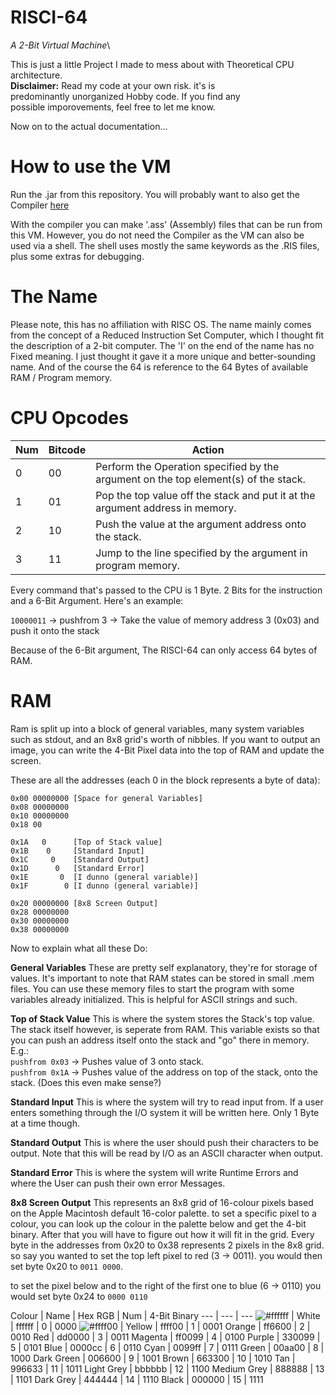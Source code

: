 # RISCI-64
*A 2-Bit Virtual Machine*\

This is just a little Project I made to mess about with Theoretical CPU architecture.\
**Disclaimer:** Read my code at your own risk. it's is\
predominantly unorganized Hobby code. If you find any\
possible imporovements, feel free to let me know.

Now on to the actual documentation...

# How to use the VM
Run the .jar from this repository.
You will probably want to also get the Compiler [here](https://github.com/Sam36502/RISCompile)

With the compiler you can make '.ass' (Assembly) files that can be run from this VM.
However, you do not need the Compiler as the VM can also be used via a shell.
The shell uses mostly the same keywords as the .RIS files, plus some extras for debugging.

# The Name
Please note, this has no affiliation with RISC OS. The name mainly comes
from the concept of a Reduced Instruction Set Computer, which I thought fit
the description of a 2-bit computer. The 'I' on the end of the name has no
Fixed meaning. I just thought it gave it a more unique and better-sounding
name. And of the course the 64 is reference to the 64 Bytes of available RAM / Program memory.

# CPU Opcodes
Num | Bitcode | Action
--- | --- | ---
0 | 00 | Perform the Operation specified by the argument on the top element(s) of the stack.
1 | 01 | Pop the top value off the stack and put it at the argument address in memory.
2 | 10 | Push the value at the argument address onto the stack.
3 | 11 | Jump to the line specified by the argument in program memory.

Every command that's passed to the CPU is 1 Byte.
2 Bits for the instruction and a 6-Bit Argument.
Here's an example:

`10000011` -> pushfrom 3 -> Take the value of memory address 3 (0x03) and push it onto the stack

Because of the 6-Bit argument, The RISCI-64 can only access 64 bytes of RAM.

# RAM

Ram is split up into a block of general variables, many system variables such as stdout, and an 8x8 grid's worth of nibbles.
If you want to output an image, you can write the 4-Bit Pixel data into the top of RAM and update the screen.

These are all the addresses (each 0 in the block represents a byte of data):

```
0x00 00000000 [Space for general Variables]
0x08 00000000
0x10 00000000
0x18 00

0x1A   0      [Top of Stack value]
0x1B    0     [Standard Input]
0x1C     0    [Standard Output]
0x1D      0   [Standard Error]
0x1E       0  [I dunno (general variable)]
0x1F        0 [I dunno (general variable)]

0x20 00000000 [8x8 Screen Output]
0x28 00000000
0x30 00000000
0x38 00000000
```
Now to explain what all these Do:

**General Variables**
These are pretty self explanatory, they're for storage of values.
It's important to note that RAM states can be stored in small .mem
files. You can use these memory files to start the program with some variables
already initialized. This is helpful for ASCII strings and such.

**Top of Stack Value**
This is where the system stores the Stack's top value. The stack itself
however, is seperate from RAM. This variable exists so that you can push an address itself
onto the stack and "go" there in memory. E.g.:\
`pushfrom 0x03` -> Pushes value of 3 onto stack.\
`pushfrom 0x1A` -> Pushes value of the address on top of the stack, onto the stack. (Does this even make sense?)

**Standard Input**
This is where the system will try to read input from. If a user
enters something through the I/O system it will be written here.
Only 1 Byte at a time though.

**Standard Output**
This is where the user should push their characters to be output.
Note that this will be read by I/O as an ASCII character when output.

**Standard Error**
This is where the system will write Runtime Errors and where the User
can push their own error Messages.

**8x8 Screen Output**
This represents an 8x8 grid of 16-colour pixels based on the Apple Macintosh default 16-color palette.
to set a specific pixel to a colour, you can look up the colour in the palette below and get the 4-bit binary.
After that you will have to figure out how it will fit in the grid. Every byte in the addresses from 0x20 to 0x38 represents
2 pixels in the 8x8 grid. so say you wanted to set the top left pixel to red (3 -> 0011).
you would then set byte 0x20 to `0011 0000`.

to set the pixel below and to the right of the first one to blue (6 -> 0110) you would set byte 0x24 to `0000 0110`

Colour | Name | Hex RGB | Num | 4-Bit Binary
--- | --- | ---
![#ffffff](https://placehold.it/15/ffffff/000000?text=+) | White | ffffff | 0 | 0000
![#ffff00](https://placehold.it/15/f03c15/000000?text=+) | Yellow | ffff00 | 1 | 0001
Orange | ff6600 | 2 | 0010
Red | dd0000 | 3 | 0011
Magenta | ff0099 | 4 | 0100
Purple | 330099 | 5 | 0101
Blue | 0000cc | 6 | 0110
Cyan | 0099ff | 7 | 0111
Green | 00aa00 | 8 | 1000
Dark Green | 006600 | 9 | 1001
Brown | 663300 | 10 | 1010
Tan | 996633 | 11 | 1011
Light Grey | bbbbbb | 12 | 1100
Medium Grey | 888888 | 13 | 1101
Dark Grey | 444444 | 14 | 1110
Black | 000000 | 15 | 1111
